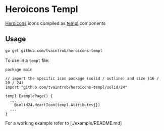 # Heroicons Templ

[Heroicons](heroicons.com) icons compiled as [templ](templ.guide) components

## Usage

```bash
go get github.com/tvaintrob/heroicons-templ
```

To use in a `templ` file:

```templ
package main

// import the specific icon package (solid / outline) and size (16 / 20 / 24)
import "github.com/tvaintrob/heroicons-templ/solid/24"

templ ExamplePage() {
  ...
	@solid24.HeartIcon(templ.Attributes{})
  ...
}
```

For a working example refer to [./example/README.md]
